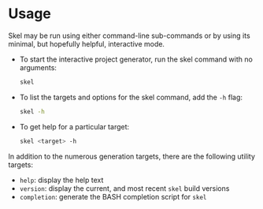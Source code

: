 # Usage

Skel may be run using either command-line sub-commands or by using its minimal, but hopefully helpful, interactive mode.

* To start the interactive project generator, run the skel command with no arguments:
    ```bash
    skel
    ```

* To list the targets and options for the skel command, add the `-h` flag:
    ```bash
    skel -h
    ```

* To get help for a particular target:
    ```bash
    skel <target> -h
    ```

In addition to the numerous generation targets, there are the following utility targets:

- `help`: display the help text
- `version`: display the current, and most recent `skel` build versions
- `completion`: generate the BASH completion script for `skel`
